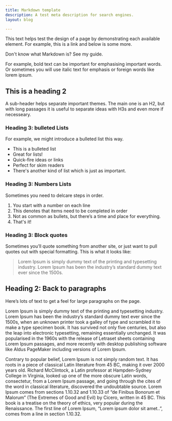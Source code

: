 ```yaml
---
title: Markdown template
description: A test meta description for search engines.
layout: blog

---
```


This text helps test the design of a page by demonstrating each available element. For example, this is a link and below is some more.

Don't know what Markdown is? See my guide.

For example, bold text can be important for emphasising important words. Or sometimes you will use italic text for emphasis or foreign words like lorem ipsum.

## This is a heading 2

A sub-header helps separate important themes. The main one is an H2, but with long passages it is useful to separate ideas with H3s and even more if necesseary.

### Heading 3: bulleted Lists

For example, we might introduce a bulleted list this way.

- This is a bulleted list
- Great for lists!
- Quick-fire ideas or links
- Perfect for skim readers
- There's another kind of list which is just as important.

### Heading 3: Numbers Lists

Sometimes you need to delcare steps in order.

1. You start with a number on each line
2. This denotes that items need to be completed in order
3. Not as common as bullets, but there’s a time and place for everything.
4. That's it!

### Heading 3: Block quotes

Sometimes you’ll quote something from another site, or just want to pull quotes out with special formatting. This is what it looks like:

> Lorem Ipsum is simply dummy text of the printing and typesetting industry. Lorem Ipsum has been the industry’s standard dummy text ever since the 1500s.

## Heading 2: Back to paragraphs

Here’s lots of text to get a feel for large paragraphs on the page.

Lorem Ipsum is simply dummy text of the printing and typesetting industry. Lorem Ipsum has been the industry’s standard dummy text ever since the 1500s, when an unknown printer took a galley of type and scrambled it to make a type specimen book. It has survived not only five centuries, but also the leap into electronic typesetting, remaining essentially unchanged. It was popularised in the 1960s with the release of Letraset sheets containing Lorem Ipsum passages, and more recently with desktop publishing software like Aldus PageMaker including versions of Lorem Ipsum.

Contrary to popular belief, Lorem Ipsum is not simply random text. It has roots in a piece of classical Latin literature from 45 BC, making it over 2000 years old. Richard McClintock, a Latin professor at Hampden-Sydney College in Virginia, looked up one of the more obscure Latin words, consectetur, from a Lorem Ipsum passage, and going through the cites of the word in classical literature, discovered the undoubtable source. Lorem Ipsum comes from sections 1.10.32 and 1.10.33 of “de Finibus Bonorum et Malorum” (The Extremes of Good and Evil) by Cicero, written in 45 BC. This book is a treatise on the theory of ethics, very popular during the Renaissance. The first line of Lorem Ipsum, “Lorem ipsum dolor sit amet..”, comes from a line in section 1.10.32.

 
